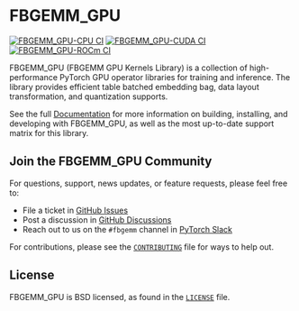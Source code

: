 # FBGEMM_GPU

[![FBGEMM_GPU-CPU CI](https://github.com/pytorch/FBGEMM/actions/workflows/fbgemm_gpu_ci_cpu.yml/badge.svg)](https://github.com/pytorch/FBGEMM/actions/workflows/fbgemm_gpu_ci_cpu.yml)
[![FBGEMM_GPU-CUDA CI](https://github.com/pytorch/FBGEMM/actions/workflows/fbgemm_gpu_ci_cuda.yml/badge.svg)](https://github.com/pytorch/FBGEMM/actions/workflows/fbgemm_gpu_ci_cuda.yml)
[![FBGEMM_GPU-ROCm CI](https://github.com/pytorch/FBGEMM/actions/workflows/fbgemm_gpu_ci_rocm.yml/badge.svg)](https://github.com/pytorch/FBGEMM/actions/workflows/fbgemm_gpu_ci_rocm.yml)

FBGEMM_GPU (FBGEMM GPU Kernels Library) is a collection of high-performance
PyTorch GPU operator libraries for training and inference.  The library provides
efficient table batched embedding bag, data layout transformation, and
quantization supports.

See the full [Documentation](https://pytorch.org/FBGEMM) for more information
on building, installing, and developing with FBGEMM_GPU, as well as the most
up-to-date support matrix for this library.


## Join the FBGEMM_GPU Community

For questions, support, news updates, or feature requests, please feel free to:

* File a ticket in [GitHub Issues](https://github.com/pytorch/FBGEMM/issues)
* Post a discussion in [GitHub Discussions](https://github.com/pytorch/FBGEMM/discussions)
* Reach out to us on the `#fbgemm` channel in [PyTorch Slack](https://bit.ly/ptslack)

For contributions, please see the [`CONTRIBUTING`](../CONTRIBUTING.md) file for
ways to help out.


## License

FBGEMM_GPU is BSD licensed, as found in the [`LICENSE`](../LICENSE) file.
